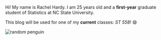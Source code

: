 Hi! My name is Rachel Hardy. I am 25 years old and a **first-year** graduate student of Statistics at NC State University.

This blog will be used for one of my **current** classes: *ST 558*! 😄

![random penguin](C:\Users\rhard\OneDrive\Pictures\Saved-Pictures\penguin.png)
